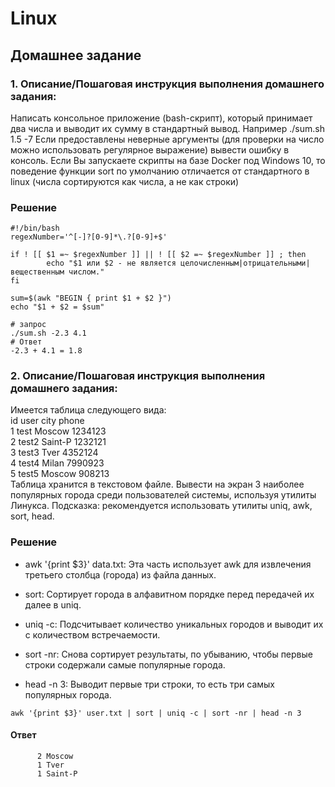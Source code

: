 # Linux
## Домашнее задание

### 1. Описание/Пошаговая инструкция выполнения домашнего задания:
Написать консольное приложение (bash-скрипт), который принимает два числа и выводит их сумму в стандартный вывод.
Например
./sum.sh 1.5 -7
Если предоставлены неверные аргументы (для проверки на число можно использовать регулярное выражение) вывести ошибку в консоль.
Если Вы запускаете скрипты на базе Docker под Windows 10, то поведение функции sort по умолчанию отличается от стандартного в linux (числа сортируются как числа, а не как строки)

###  Решение 
```shell
#!/bin/bash
regexNumber='^[-]?[0-9]*\.?[0-9]+$'

if ! [[ $1 =~ $regexNumber ]] || ! [[ $2 =~ $regexNumber ]] ; then
        echo "$1 или $2 - не является целочисленным|отрицательными|вещественным числом."
fi

sum=$(awk "BEGIN { print $1 + $2 }")
echo "$1 + $2 = $sum"
```

```shell
# запрос
./sum.sh -2.3 4.1
# Ответ
-2.3 + 4.1 = 1.8

```

### 2. Описание/Пошаговая инструкция выполнения домашнего задания:
Имеется таблица следующего вида:  
id user city phone    
1 test Moscow 1234123   
2 test2 Saint-P 1232121   
3 test3 Tver 4352124   
4 test4 Milan 7990923   
5 test5 Moscow 908213       
Таблица хранится в текстовом файле.
Вывести на экран 3 наиболее популярных города среди пользователей системы, используя утилиты Линукса.
Подсказка: рекомендуется использовать утилиты uniq, awk, sort, head.

###  Решение 

- awk '{print $3}' data.txt: Эта часть использует awk для извлечения третьего столбца (города) из файла данных.

- sort: Сортирует города в алфавитном порядке перед передачей их далее в uniq.

- uniq -c: Подсчитывает количество уникальных городов и выводит их с количеством встречаемости.

- sort -nr: Снова сортирует результаты, по убыванию, чтобы первые строки содержали самые популярные города.

- head -n 3: Выводит первые три строки, то есть три самых популярных города.

```shell
awk '{print $3}' user.txt | sort | uniq -c | sort -nr | head -n 3
```
#### Ответ
```text
      2 Moscow
      1 Tver
      1 Saint-P
```